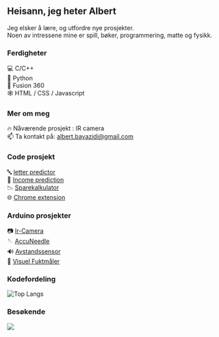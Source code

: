 ## Heisann, jeg heter Albert
Jeg elsker å lære, og utfordre nye prosjekter.  
Noen av intressene mine er spill, bøker, programmering, matte og fysikk.

### Ferdigheter

💻 C/C++  
🐍 Python   
🗿 Fusion 360    
🕸️ HTML / CSS / Javascript


### Mer om meg
🔥 Nåværende prosjekt : IR camera  
📫 Ta kontakt på: albert.bayazidi@gmail.com 
  
  
### Code prosjekt 
🔤 [letter predictor](https://github.com/albertbayazidi/Emnist_letter_predictor/blob/main/imgrec.ipynb)  
🔮 [Income prediction](https://github.com/albertbayazidi/us_income_prediction)  
📉 [Sparekalkulator](https://github.com/albertbayazidi/Sparekalkulator/blob/main/spare_kalkulator.ipynb)   
🌐 [Chrome extension](https://chrome.google.com/webstore/detail/no-more-shorts/cdgiehpicfibgnnekjipimaabanbdagh?hl=no&authuser=0)

### Arduino prosjekter
📷 [Ir-Camera](https://github.com/albertbayazidi/IR-Interpolation)  
🪡 [AccuNeedle](https://github.com/albertbayazidi/AccuNeedle)  
🔊 [Avstandssensor](https://github.com/albertbayazidi/Ultrasound_distance_measuring)  
🚰 [Visuel Fuktmåler](https://github.com/albertbayazidi/Visual_moisture_indicator)  

### Kodefordeling  

![Top Langs](https://github-readme-stats-sigma-five.vercel.app/api/top-langs/?username=albertbayazidi&layout=compact&theme=dark)

### Besøkende
<p> 
  <img src="https://profile-counter.glitch.me/albertbayazidi/count.svg"/>
</p>

